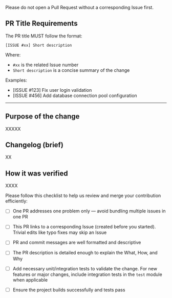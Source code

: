 <!--
🚨 Important: Ensure the PR title format is correct!
Title format must be: [ISSUE #xx] Short description
Example: [ISSUE #123] Fix login page validation

⚠️ Note: Remove all instructional text in this template (including this comment block and the "PR Title Requirements" section) before submitting. Keep only the actual content.
-->

Please do not open a Pull Request without a corresponding Issue first.

## PR Title Requirements

The PR title MUST follow the format:

```
[ISSUE #xx] Short description
```

Where:

- `#xx` is the related Issue number
- `Short description` is a concise summary of the change

Examples:

- [ISSUE #123] Fix user login validation
- [ISSUE #456] Add database connection pool configuration

---

## Purpose of the change

<!-- Replace XXXXX with the actual purpose, then remove this comment -->
XXXXX

## Changelog (brief)

<!-- Replace XX with actual highlights, then remove this comment -->
XX

## How it was verified

<!-- Replace XXXX with the verification steps/results, then remove this comment -->
XXXX

<!-- Check the boxes [x] to confirm, then remove this comment -->
Please follow this checklist to help us review and merge your contribution efficiently:

* [ ] One PR addresses one problem only — avoid bundling multiple issues in one PR
* [ ] This PR links to a corresponding Issue (created before you started). Trivial edits like typo fixes may skip an Issue
* [ ] PR and commit messages are well formatted and descriptive
* [ ] The PR description is detailed enough to explain the What, How, and Why
* [ ] Add necessary unit/integration tests to validate the change. For new features or major changes, include integration tests in the `test` module when applicable
* [ ] Ensure the project builds successfully and tests pass

